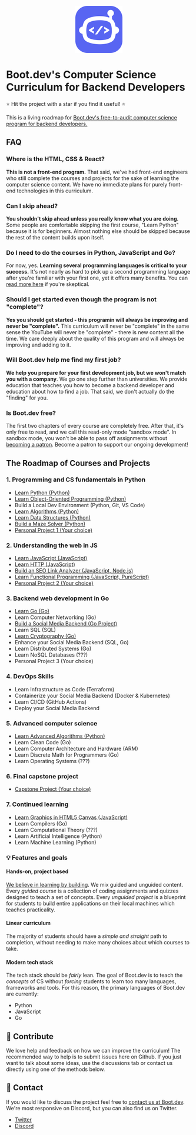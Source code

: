 <p align="center">
  <img width="128" src="logo.png">
</p>

# Boot.dev's Computer Science Curriculum for Backend Developers

⭐ Hit the project with a star if you find it useful! ⭐

This is a living roadmap for [Boot.dev's free-to-audit computer science program for backend developers.](https://boot.dev)

## FAQ

### Where is the HTML, CSS & React?

**This is not a front-end program.** That said, we've had front-end engineers who still complete the courses and projects for the sake of learning the computer science content. We have no immediate plans for purely front-end technologies in this curriculum.

### Can I skip ahead?

**You shouldn't skip ahead unless you really know what you are doing**. Some people are comfortable skipping the first course, "Learn Python" because it is for beginners. Almost nothing else should be skipped because the rest of the content builds upon itself.

### Do I need to do the courses in Python, JavaScript and Go?

For now, yes. **Learning several programming languages is critical to your success.** It's not nearly as hard to pick up a second programming language after you're familiar with your first one, yet it offers many benefits. You can [read more here](https://blog.boot.dev/education/learn-multiple-programming-languages) if you're skeptical.

### Should I get started even though the program is not "complete"?

**Yes you should get started - this programin will always be improving and never be "complete".** This curriculum will never be "complete" in the same sense the YouTube will never be "complete" - there is new content all the time. We care deeply about the quality of this program and will always be improving and adding to it.

### Will Boot.dev help me find my first job?

**We help you prepare for your first development job, but we won't match you with a company**. We go one step further than universities. We provide education that teaches you how to become a backend developer and education about how to find a job. That said, we don't actually do the "finding" for you.

### Is Boot.dev free?

The first two chapters of every course are completely free. After that, it's only free to read, and we call this read-only mode "sandbox mode". In sandbox mode, you won't be able to pass off assignments without [becoming a patron](https://boot.dev/pricing). Become a patron to support our ongoing development!

## The Roadmap of Courses and Projects

### 1. Programming and CS fundamentals in Python

* [Learn Python (Python)](https://boot.dev/learn/learn-python)
* [Learn Object-Oriented Programming (Python)](https://boot.dev/learn/learn-object-oriented-programming)
* Build a Local Dev Environment (Python, Git, VS Code)
* [Learn Algorithms (Python)](https://boot.dev/learn/learn-algorithms)
* [Learn Data Structures (Python)](https://boot.dev/learn/learn-data-structures)
* [Build a Maze Solver (Python)](https://boot.dev/build/maze-solver-python)
* [Personal Project 1 (Your choice)](https://boot.dev/build/personal-project-1)

### 2. Understanding the web in JS

* [Learn JavaScript (JavaScript)](https://boot.dev/learn/learn-javascript)
* [Learn HTTP (JavaScript)](https://boot.dev/learn/learn-http)
* [Build an SEO Link Analyzer (JavaScript, Node.js)](https://boot.dev/build/link-analyzer)
* [Learn Functional Programming (JavaScript, PureScript)](https://boot.dev/learn/learn-functional-programming)
* [Personal Project 2 (Your choice)](https://boot.dev/build/personal-project-2)

### 3. Backend web development in Go

* [Learn Go (Go)](https://boot.dev/learn/learn-golang)
* Learn Computer Networking (Go)
* [Build a Social Media Backend (Go Project)](https://boot.dev/build/social-media-backend-golang)
* Learn SQL (SQL)
* [Learn Cryptography (Go)](https://boot.dev/learn/learn-cryptography)
* Enhance your Social Media Backend (SQL, Go)
* Learn Distributed Systems (Go)
* Learn NoSQL Databases (???)
* Personal Project 3 (Your choice)

### 4. DevOps Skills

* Learn Infrastructure as Code (Terraform)
* Containerize your Social Media Backend (Docker & Kubernetes)
* Learn CI/CD (GitHub Actions)
* Deploy your Social Media Backend

### 5. Advanced computer science

* [Learn Advanced Algorithms (Python)](https://boot.dev/learn/learn-advanced-algorithms)
* Learn Clean Code (Go)
* Learn Computer Architecture and Hardware (ARM)
* Learn Discrete Math for Programmers (Go)
* Learn Operating Systems (???)

### 6. Final capstone project

* [Capstone Project (Your choice)](https://boot.dev/build/capstone-project)

### 7. Continued learning

* [Learn Graphics in HTML5 Canvas (JavaScript)](https://boot.dev/learn/learn-graphics-html5-canvas)
* Learn Compilers (Go)
* Learn Computational Theory (???)
* Learn Artificial Intelligence (Python)
* Learn Machine Learning (Python)

### 💡 Features and goals

#### Hands-on, project based

[We believe in learning by building](https://blog.boot.dev/about). We mix guided and unguided content. Every *guided course* is a collection of coding assignments and quizzes designed to teach a set of concepts. Every *unguided project* is a blueprint for students to build entire applications on their local machines which teaches practicality.

#### Linear curriculum

The majority of students should have a *simple and straight* path to completion, without needing to make many choices about which courses to take.

#### Modern tech stack

The tech stack should be *fairly* lean. The goal of Boot.dev is to teach the *concepts* of CS without *forcing* students to learn too many languages, frameworks and tools. For this reason, the primary languages of Boot.dev are currently:

* Python
* JavaScript
* Go

## 👏 Contribute

We love help and feedback on how we can improve the curriculum! The recommended way to help is to submit issues here on Github. If you just want to talk about some ideas, use the discussions tab or contact us directly using one of the methods below.

## 💬 Contact

If you would like to discuss the project feel free to [contact us at Boot.dev](https://blog.boot.dev/contact/). We're most responsive on Discord, but you can also find us on Twitter.

* [Twitter](https://twitter.com/bootdotdev)
* [Discord](https://discord.gg/EEkFwbv)
